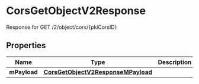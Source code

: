 

# CorsGetObjectV2Response

Response for GET /2/object/cors/{pkiCorsID}

## Properties

| Name | Type | Description | Notes |
|------------ | ------------- | ------------- | -------------|
|**mPayload** | [**CorsGetObjectV2ResponseMPayload**](CorsGetObjectV2ResponseMPayload.md) |  |  |



